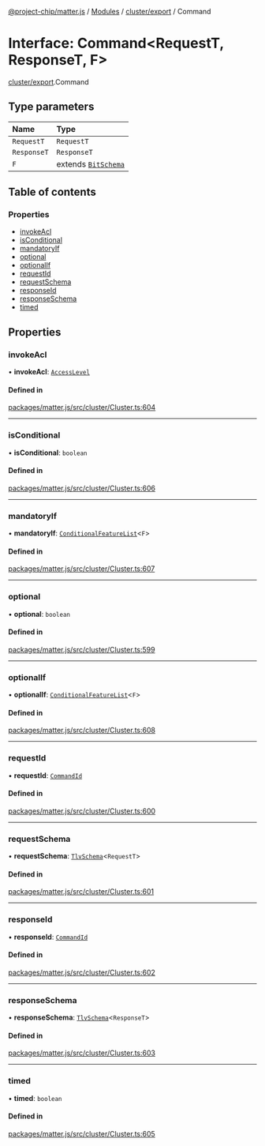 [@project-chip/matter.js](../README.md) / [Modules](../modules.md) / [cluster/export](../modules/cluster_export.md) / Command

# Interface: Command<RequestT, ResponseT, F\>

[cluster/export](../modules/cluster_export.md).Command

## Type parameters

| Name | Type |
| :------ | :------ |
| `RequestT` | `RequestT` |
| `ResponseT` | `ResponseT` |
| `F` | extends [`BitSchema`](../modules/schema_export.md#bitschema) |

## Table of contents

### Properties

- [invokeAcl](cluster_export.Command.md#invokeacl)
- [isConditional](cluster_export.Command.md#isconditional)
- [mandatoryIf](cluster_export.Command.md#mandatoryif)
- [optional](cluster_export.Command.md#optional)
- [optionalIf](cluster_export.Command.md#optionalif)
- [requestId](cluster_export.Command.md#requestid)
- [requestSchema](cluster_export.Command.md#requestschema)
- [responseId](cluster_export.Command.md#responseid)
- [responseSchema](cluster_export.Command.md#responseschema)
- [timed](cluster_export.Command.md#timed)

## Properties

### invokeAcl

• **invokeAcl**: [`AccessLevel`](../enums/cluster_export.AccessLevel.md)

#### Defined in

[packages/matter.js/src/cluster/Cluster.ts:604](https://github.com/project-chip/matter.js/blob/ac2c2688/packages/matter.js/src/cluster/Cluster.ts#L604)

___

### isConditional

• **isConditional**: `boolean`

#### Defined in

[packages/matter.js/src/cluster/Cluster.ts:606](https://github.com/project-chip/matter.js/blob/ac2c2688/packages/matter.js/src/cluster/Cluster.ts#L606)

___

### mandatoryIf

• **mandatoryIf**: [`ConditionalFeatureList`](../modules/cluster_export.md#conditionalfeaturelist)<`F`\>

#### Defined in

[packages/matter.js/src/cluster/Cluster.ts:607](https://github.com/project-chip/matter.js/blob/ac2c2688/packages/matter.js/src/cluster/Cluster.ts#L607)

___

### optional

• **optional**: `boolean`

#### Defined in

[packages/matter.js/src/cluster/Cluster.ts:599](https://github.com/project-chip/matter.js/blob/ac2c2688/packages/matter.js/src/cluster/Cluster.ts#L599)

___

### optionalIf

• **optionalIf**: [`ConditionalFeatureList`](../modules/cluster_export.md#conditionalfeaturelist)<`F`\>

#### Defined in

[packages/matter.js/src/cluster/Cluster.ts:608](https://github.com/project-chip/matter.js/blob/ac2c2688/packages/matter.js/src/cluster/Cluster.ts#L608)

___

### requestId

• **requestId**: [`CommandId`](../modules/datatype_export.md#commandid)

#### Defined in

[packages/matter.js/src/cluster/Cluster.ts:600](https://github.com/project-chip/matter.js/blob/ac2c2688/packages/matter.js/src/cluster/Cluster.ts#L600)

___

### requestSchema

• **requestSchema**: [`TlvSchema`](../classes/tlv_export.TlvSchema.md)<`RequestT`\>

#### Defined in

[packages/matter.js/src/cluster/Cluster.ts:601](https://github.com/project-chip/matter.js/blob/ac2c2688/packages/matter.js/src/cluster/Cluster.ts#L601)

___

### responseId

• **responseId**: [`CommandId`](../modules/datatype_export.md#commandid)

#### Defined in

[packages/matter.js/src/cluster/Cluster.ts:602](https://github.com/project-chip/matter.js/blob/ac2c2688/packages/matter.js/src/cluster/Cluster.ts#L602)

___

### responseSchema

• **responseSchema**: [`TlvSchema`](../classes/tlv_export.TlvSchema.md)<`ResponseT`\>

#### Defined in

[packages/matter.js/src/cluster/Cluster.ts:603](https://github.com/project-chip/matter.js/blob/ac2c2688/packages/matter.js/src/cluster/Cluster.ts#L603)

___

### timed

• **timed**: `boolean`

#### Defined in

[packages/matter.js/src/cluster/Cluster.ts:605](https://github.com/project-chip/matter.js/blob/ac2c2688/packages/matter.js/src/cluster/Cluster.ts#L605)
